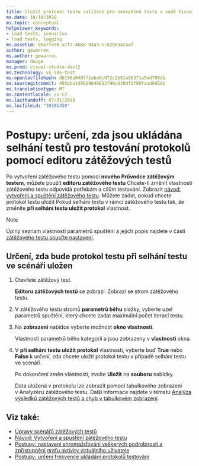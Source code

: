 ```yaml
---
title: Uložit protokol testu zatížení pro neúspěšné testy v sadě Visual Studio
ms.date: 10/19/2016
ms.topic: conceptual
helpviewer_keywords:
- load tests, scenarios
- load tests, logging
ms.assetid: 08a7fe98-a7f7-4b8d-94a3-ec82b65a2aaf
author: gewarren
ms.author: gewarren
manager: douge
ms.prod: visual-studio-dev15
ms.technology: vs-ide-test
ms.openlocfilehash: d6196a940ff1aba0c072c2b81a96371a5ad700d1
ms.sourcegitcommit: 495bba1d8029646653f99ad20df2f80faad8d58b
ms.translationtype: MT
ms.contentlocale: cs-CZ
ms.lasthandoff: 07/31/2018
ms.locfileid: "39381450"
---
```

# <a name="how-to-specify-if-test-failures-are-saved-to-test-logs-using-the-load-test-editor"></a>Postupy: určení, zda jsou ukládána selhání testů pro testování protokolů pomocí editoru zátěžových testů

Po vytvoření zátěžového testu pomocí **nového Průvodce zátěžovým testem**, můžete použít **editoru zátěžového testu** Chcete-li změnit vlastnosti zátěžového testu odpovídá potřebám a cílům testování. Zobrazit [návod: vytvoření a spuštění zátěžového testu](../test/walkthrough-create-and-run-a-load-test.md). Můžete zadat, pokud chcete protokol testu uložit Pokud selhání testu v rámci zátěžového testu tak, že změníte **při selhání testu uložit protokol** vlastnost.

> [!NOTE]
> Úplný seznam vlastností parametrů spuštění a jejich popis najdete v části [zátěžového testu spusťte nastavení](../test/load-test-run-settings-properties.md).


## <a name="to-specify-if-the-test-log-is-saved-when-a-test-fails-in-a-scenario"></a>Určení, zda bude protokol testu při selhání testu ve scénáři uložen

1.  Otevřete zátěžový test.

     **Editoru zátěžových testů** se zobrazí. Zobrazí se strom zátěžového testu.

2.  V zátěžového testu stromů **parametrů běhu** složky, vyberte uzel parametrů spuštění, který chcete zadat maximální počet iterací testu.

3.  Na **zobrazení** nabídce vyberte možnost **okno vlastností**.

     Vlastnosti parametrů běhu kategorií a jsou zobrazeny v **vlastnosti** okna.

4.  V **při selhání testu uložit protokol** vlastnosti, vyberte buď **True** nebo **False** k určení, zda chcete uložit protokol testu v případě selhání testu ve scénáři.

     Po dokončení změn vlastnosti, zvolte **Uložit** na **souboru** nabídky.

     Data uložená v protokolu lze zobrazit pomocí tabulkového zobrazení v Analyzéru zátěžového testu. Další informace najdete v tématu [Analýza výsledků zátěžových testů a chyb v tabulkovém zobrazení](../test/analyze-load-test-results-and-errors-in-the-tables-view.md).

## <a name="see-also"></a>Viz také:

- [Úpravy scénářů zátěžových testů](../test/edit-load-test-scenarios.md)
- [Návod: Vytvoření a spuštění zátěžového testu](../test/walkthrough-create-and-run-a-load-test.md)
- [Postupy: nastavení shromažďování veškerých podrobností a zpřístupnění grafu aktivity virtuálního uživatele](../test/how-to-configure-load-tests-to-collect-full-details.md)
- [Postupy: určení frekvence ukládání protokolů testování](../test/how-to-specify-how-frequently-test-logs-are-saved.md)